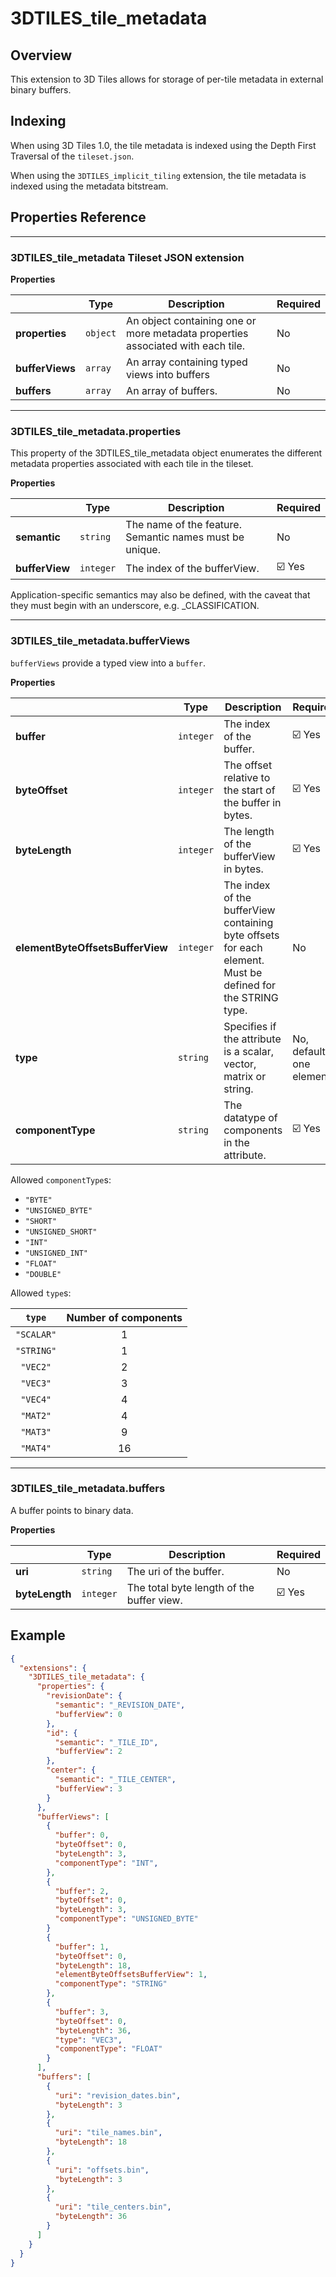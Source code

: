 # 3DTILES_tile_metadata

## Overview

This extension to 3D Tiles allows for storage of per-tile metadata in external binary buffers.

## Indexing

When using 3D Tiles 1.0, the tile metadata is indexed using the Depth First Traversal of the `tileset.json`.

When using the `3DTILES_implicit_tiling` extension, the tile metadata is indexed using the metadata bitstream.

## Properties Reference

---------------------------------------
### 3DTILES_tile_metadata Tileset JSON extension

**Properties**

|   |Type|Description|Required|
|---|----|-----------|--------|
|**properties**|`object`|An object containing one or more metadata properties associated with each tile.|No|
|**bufferViews**|`array`|An array containing typed views into buffers|No|
|**buffers**|`array`|An array of buffers.|No|

---------------------------------------
### 3DTILES_tile_metadata.properties

This property of the 3DTILES_tile_metadata object enumerates the different metadata properties associated with each tile in the tileset.

**Properties**

|   |Type|Description|Required|
|---|----|-----------|--------|
|**semantic**|`string`|The name of the feature. Semantic names must be unique.|No|
|**bufferView**|`integer`|The index of the bufferView.|☑️ Yes|


Application-specific semantics may also be defined, with the caveat that they must begin with an underscore, e.g. _CLASSIFICATION.

---------------------------------------
### 3DTILES_tile_metadata.bufferViews

`bufferViews` provide a typed view into a `buffer`.

**Properties**

|   |Type|Description|Required|
|---|----|-----------|--------|
|**buffer**|`integer`|The index of the buffer.|☑️ Yes|
|**byteOffset**|`integer`|The offset relative to the start of the buffer in bytes.|☑️ Yes|
|**byteLength**|`integer`|The length of the bufferView in bytes.| ☑️ Yes|
|**elementByteOffsetsBufferView**|`integer`|The index of the bufferView containing byte offsets for each element. Must be defined for the STRING type.|No|
|**type**|`string`|Specifies if the attribute is a scalar, vector, matrix or string.|No, default is one element.|
|**componentType**|`string`|The datatype of components in the attribute.|☑️ Yes|

Allowed `componentType`s:

- `"BYTE"`
- `"UNSIGNED_BYTE"`
- `"SHORT"`
- `"UNSIGNED_SHORT"`
- `"INT"`
- `"UNSIGNED_INT"`
- `"FLOAT"`
- `"DOUBLE"`

Allowed `type`s:

| `type` | Number of components |
|:------:|:--------------------:|
| `"SCALAR"` | 1 |
| `"STRING"` | 1 |
| `"VEC2"` | 2 |
| `"VEC3"` | 3 |
| `"VEC4"` | 4 |
| `"MAT2"` | 4 |
| `"MAT3"` | 9 |
| `"MAT4"` | 16 |

---------------------------------------
### 3DTILES_tile_metadata.buffers
A buffer points to binary data.

**Properties**

|   |Type|Description|Required|
|---|----|-----------|--------|
|**uri**|`string`|The uri of the buffer.|No|
|**byteLength**|`integer`|The total byte length of the buffer view.| ☑️ Yes|

## Example

```json
{
  "extensions": {
    "3DTILES_tile_metadata": {
      "properties": {
        "revisionDate": {
          "semantic": "_REVISION_DATE",
          "bufferView": 0
        },
        "id": {
          "semantic": "_TILE_ID",
          "bufferView": 2
        },
        "center": {
          "semantic": "_TILE_CENTER",
          "bufferView": 3
        }
      },
      "bufferViews": [
        {
          "buffer": 0,
          "byteOffset": 0,
          "byteLength": 3,
          "componentType": "INT",
        },
        {
          "buffer": 2,
          "byteOffset": 0,
          "byteLength": 3,
          "componentType": "UNSIGNED_BYTE"
        }
        {
          "buffer": 1,
          "byteOffset": 0,
          "byteLength": 18,
          "elementByteOffsetsBufferView": 1,
          "componentType": "STRING"
        },
        {
          "buffer": 3,
          "byteOffset": 0,
          "byteLength": 36,
          "type": "VEC3",
          "componentType": "FLOAT"
        }
      ],
      "buffers": [
        {
          "uri": "revision_dates.bin",
          "byteLength": 3
        },
        {
          "uri": "tile_names.bin",
          "byteLength": 18
        },
        {
          "uri": "offsets.bin",
          "byteLength": 3
        },
        {
          "uri": "tile_centers.bin",
          "byteLength": 36
        }
      ]
    }
  }
}
```